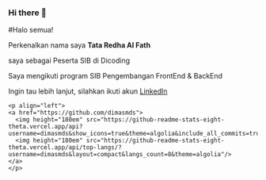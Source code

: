 ### Hi there 👋

<!--
**tataredhaalfath/tataredhaalfath** is a ✨ _special_ ✨ repository because its `README.md` (this file) appears on your GitHub profile.

Here are some ideas to get you started:

- 🔭 I’m currently working on ...
- 🌱 I’m currently learning ...
- 👯 I’m looking to collaborate on ...
- 🤔 I’m looking for help with ...
- 💬 Ask me about ...
- 📫 How to reach me: ...
- 😄 Pronouns: ...
- ⚡ Fun fact: ...
-->
#Halo semua!

Perkenalkan nama saya **Tata Redha Al Fath**

saya sebagai Peserta SIB di Dicoding

Saya mengikuti program SIB Pengembangan FrontEnd & BackEnd

Ingin tau lebih lanjut, silahkan ikuti akun
[LinkedIn](https://www.linkedin.com/in/tata-redha-al-fath-34034920a/)

    <p align="left">
    <a href="https://github.com/dimasmds">
      <img height="180em" src="https://github-readme-stats-eight-theta.vercel.app/api?username=dimasmds&show_icons=true&theme=algolia&include_all_commits=true&count_private=true"/>
      <img height="180em" src="https://github-readme-stats-eight-theta.vercel.app/api/top-langs/?username=dimasmds&layout=compact&langs_count=8&theme=algolia"/>
    </a>
    </p>

